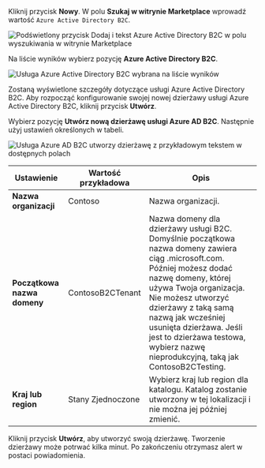 Kliknij przycisk **Nowy**. W polu **Szukaj w witrynie Marketplace** wprowadź wartość `Azure Active Directory B2C`.

![Podświetlony przycisk Dodaj i tekst Azure Active Directory B2C w polu wyszukiwania w witrynie Marketplace](./media/active-directory-b2c-create-tenant/find-azure-ad-b2c.png)

Na liście wyników wybierz pozycję **Azure Active Directory B2C**.

![Usługa Azure Active Directory B2C wybrana na liście wyników](./media/active-directory-b2c-create-tenant/find-azure-ad-b2c-result.png)

Zostaną wyświetlone szczegóły dotyczące usługi Azure Active Directory B2C. Aby rozpocząć konfigurowanie swojej nowej dzierżawy usługi Azure Active Directory B2C, kliknij przycisk **Utwórz**.

Wybierz pozycję **Utwórz nową dzierżawę usługi Azure AD B2C**. Następnie użyj ustawień określonych w tabeli.

![Usługa Azure AD B2C utworzy dzierżawę z przykładowym tekstem w dostępnych polach](./media/active-directory-b2c-create-tenant/create-new-b2c-tenant.png)

| Ustawienie      | Wartość przykładowa  | Opis                                        |
| ------------ | ------- | -------------------------------------------------- |
| **Nazwa organizacji** | Contoso | Nazwa organizacji. | 
| **Początkowa nazwa domeny** |  ContosoB2CTenant | Nazwa domeny dla dzierżawy usługi B2C. Domyślnie początkowa nazwa domeny zawiera ciąg .microsoft.com. Później możesz dodać nazwę domeny, której używa Twoja organizacja. Nie możesz utworzyć dzierżawy z taką samą nazwą jak wcześniej usunięta dzierżawa. Jeśli jest to dzierżawa testowa, wybierz nazwę nieprodukcyjną, taką jak ContosoB2CTesting. |
| **Kraj lub region** | Stany Zjednoczone | Wybierz kraj lub region dla katalogu. Katalog zostanie utworzony w tej lokalizacji i nie można jej później zmienić.  |

Kliknij przycisk **Utwórz**, aby utworzyć swoją dzierżawę. Tworzenie dzierżawy może potrwać kilka minut. Po zakończeniu otrzymasz alert w postaci powiadomienia.